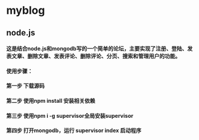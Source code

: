 # myblog
## node.js
#### 这是结合node.js和mongodb写的一个简单的论坛，主要实现了注册、登陆、发表文章、删除文章、发表评论、删除评论、分页、搜索和管理用户的功能。
#### 使用步骤：
#### 第一步 下载源码
#### 第二步 使用npm install 安装相关依赖
#### 第三步 使用npm i -g supervisor全局安装supervisor
#### 第四步 打开mongodb，运行 supervisor index 启动程序
